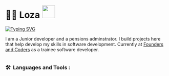 # 👩‍💻 Loza <img src="https://media.giphy.com/media/hvRJCLFzcasrR4ia7z/giphy.gif" width="40">

<a href="https://www.linkedin.com/in/lozadaniel789/"><img src="https://readme-typing-svg.demolab.com?font=Fira+Code&pause=1000&random=false&width=435&lines=Connect+with+me+on+LinkedIn" alt="Typing SVG" /></a>

I am a Junior developer and a pensions adminstrator. I build projects here that help develop my skills in software development. Currently at [Founders and Coders](https://www.foundersandcoders.com/learn/) as a trainee software developer.


<p align="center"><img src="https://komarev.com/ghpvc/?username=LozaDaniel-pr&style=flat-square&color=blue" alt=""></p>

### 🛠 &nbsp;Languages and Tools :


<!--
**LozaDaniel-pr/LozaDaniel-pr** is a ✨ _special_ ✨ repository because its `README.md` (this file) appears on your GitHub profile.

-->
